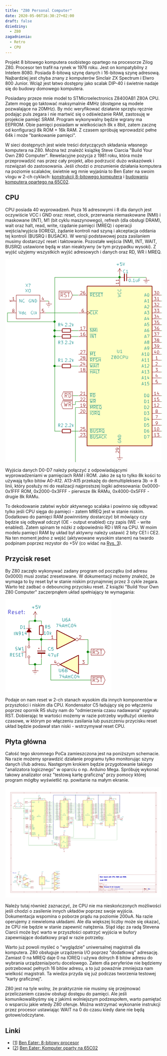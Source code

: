 ```yaml
---
title: "Z80 Personal Computer"
date: 2020-05-06T16:30:27+02:00
draft: false
dziedziny:
  - Z80
zagadnienia:
  - Retro
  - CPU
---
```


Projekt 8 bitowego komputera osobistego opartego na procesorze Zilog Z80. Procesor ten trafił na rynek w 1976 roku. Jest on kompatybilny z Intelem 8080. Posiada 8-bitową szynę danych i 16-bitową szynę adresową. Najbardziej jest chyba znany z komputerów Sinclair ZX Spectrum i Elwro 800 Junior. Wciąż jest łatwo dostępny jako scalak DIP-40 i świetnie nadaje się do budowy domowego komputera.

<!--more-->

Posiadany przeze mnie model to STMicroelectronics Z8400AB1 Z80A CPU. Zatem mogę go taktować maksymalnie 4MHz (dostępne są modele pozwalające na 20MHz). By móc weryfikować działanie sprzętu ręcznie podając puls zegara i nie martwić się o odświeżanie RAM, zastosuję w projekcie pamięć SRAM. Program wykonywalny będzie wgrany ma EEPROM. Obie pamięci posiadam w wielkościach 8k x 8bit, zatem zacznę od konfiguracji 8k ROM + 16k RAM. Z czasem spróbuję wprowadzić pełne 64k i może "bankowanie pamięci".

W sieci dostępnych jest wiele treści dotyczących składania własnego komputera na Z80. Można też znaleźć książkę Steve Ciarcia "Build Your Own Z80 Computer". Rewelacyjne pozycja z 1981 roku, która może przeprowadzić nas przez cały projekt, albo podrzucić dużo wskazówek i rozwiązań do zastosowania. Jeśli chodzi o zrozumienie działania komputera na poziomie scalaków, świetnie wg mnie wyjaśnia to Ben Eater na swoim vlogu w 2-ch cyklach: [konstrukcji 8-bitowego komputera][1] i [budowaniu komputera opartego na 65C02][2].

## CPU

CPU posiada 40 wyprowadzeń. Poza 16 adresowymi i 8 dla danych jest oczywiście VCC i GND oraz: reset, clock, przerwania niemaskowane (NMI) i maskowane (INT), M1 (bit cyklu maszynowego), refresh (dla obsługi DRAM), wait oraz halt, read, write, rządanie pamięci (MREQ) i operacji wejścia/wyjścia (IOREQ), żądanie kontroli nad szyną i akceptacja oddania tej kontroli (BUSRQ i BUSACK). W wersji podstawowej poza zasilaniem musimy dostarczyć reset i taktowanie. Pozostałe wejścia (NMI, INT, WAIT, BUSRQ) ustawione będą w stan nieaktywny (w tym przypadku wysoki). Z wyjść użyjemy wszystkich wyjść adresowych i danych oraz RD, WR i MREQ.

![CPU_schemat](/Z80/MainBoard/cpu.png "Rys. 1) Schemat wyprowadzeń CPU")
  
Wyjścia danych D0-D7 należy połączyć z odpowiadającymi wyprowadzeniami w pamięciach RAM i ROM. Jako że są to tylko 8k kości to używają tylko bitów A0-A12. A13-A15 przekażę do demultipleksera 3b -> 8 linii, który posłuży mi do realizacji najprostszej logiki adresowania: 0x0000-0x1FFF ROM, 0x2000-0x3FFF - pierwsze 8k RAMu, 0x4000-0x5FFF - drugie 8k RAMu.

To dekodowanie załatwi wybór aktywnego scalaka i powinno się odbywać tylko jeśli CPU sięga do pamięci - zatem MREQ jest w stanie niskim. Dodatkowo do pamięci RAM powinniśmy dostarczyć bit mówiący czy będzie się odbywał odczyt (OE - output enabled) czy zapis (WE - write enabled). Zatem spinam te nóżki z odpowiednio RD i WR na CPU. W moim modelu pamięci RAM by układ był aktywny należy ustawić 2 bity CE1 i CE2. Na ten moment jedno z wejść (aktywowane wysokim stanem) na twardo podpinam poprzez rezystor do +5V (co widać na [Rys. 3](#main-board-shema)).

## Przycisk reset

By Z80 zaczęło wykonywać zadany program od początku (od adresu 0x0000) musi zostać zresetowane. W dokumentacji możemy znaleźć, że wymaga to by reset był w stanie niskim przynajmniej przez 3 cykle zegara. Warto też zadbać o debouncing przycisku reset. Z książki "Build Your Own Z80 Computer" zaczerpnąłem układ spełniający te wymagania:

![reset](/Z80/MainBoard/reset.png "Rys. 2) Schemat przycisku reset")

Podaje on nam reset w 2-ch stanach wysokim dla innych komponentów w przyszłości i niskim dla CPU. Kondensator C5 ładujący się po włączeniu poprzez opornik R5 służy nam do "odmierzenia czasu nadawania" sygnału RST. Dobierając te wartości możemy w razie potrzeby wydłużyć okienko czasowe, w którym po włączeniu zasilania lub puszczeniu przycisku reset układ będzie podawał stan niski - wstrzymywał reset CPU.

## Płyta główna

Całość tego skromnego PoCa zamieszczona jest na poniższym schemacie. Na razie możemy sprawdzić działanie programu tylko monitorując szyny danych i/lub adresu. Następnym krokiem będzie przygotowanie takiego "analizatora logicznego" w oparciu o np. Arduino Mega. Spróbuję wykonać takowy analizator oraz "testową kartę graficzną" przy pomocy której program mógłby wyświetlić np. powitanie na małym ekranie.

![main-board-shema](/Z80/MainBoard/MainBoard_v0.1.png "Rys. 3) Schemat podstawowego komputera")

Należy tutaj również zaznaczyć, że CPU nie ma nieskończonych możliwości jeśli chodzi o zasilenie innych układów poprzez swoje wyjścia. Dokumentacja wspomina o poborze prądu na poziomie 200uA. Na razie operujemy z niewieloma układami. Ale dla większej liczby może się okazać, że CPU nie będzie w stanie zapewnić natężenia. Stąd idąc za radą Stevena Ciarcii może być warto w przyszłości opatrzyć wyjścia w bufory zapewniające dodatkowy prąd w razie potrzeby. 

Warto już powoli myśleć o "wyglądzie" uniwersalnej magistrali dla komputera. Z80 obsługuje urządzenia I/O poprzez "dodatkową" adresację. Zamiast 0 na MREQ daje 0 na IOREQ i używa dolnych 8 bitów adresu do wybrania urządzenia/portu docelowego. Zatem dla peryferiów nie będziemy potrzebować pełnych 16 bitów adresu, a to już poważnie zmniejsza nam wielkość magistrali. Ta wiedza przyda się już podczas tworzenia testowej "karty graficznej".

Z80 jest na tyle wolny, że praktycznie nie musimy się przejmować przeliczaniem czasów obsługi dostępu do pamięci. Ale jeśli komunikowalibyśmy się z jakimś wolniejszym podzespołem, warto pamiętać o wsparciu jakie wtedy Z80 oferuje. Można wstrzymać wykonanie instrukcji przez procesor ustawiając WAIT na 0 do czasu kiedy dane nie będą gotowe/odczytane.

## Linki
 
 - [[1]] [Ben Eater: 8-bitowy procesor][1]
 - [[2]] [Ben Eater: Komputer oparty na 65C02][2]

 [1]: https://www.youtube.com/watch?v=HyznrdDSSGM&list=PLowKtXNTBypGqImE405J2565dvjafglHU
 [2]: https://www.youtube.com/watch?v=LnzuMJLZRdU&list=PLowKtXNTBypFbtuVMUVXNR0z1mu7dp7eH